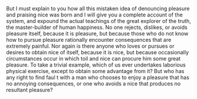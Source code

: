 But I must explain to you how all this mistaken idea of denouncing pleasure and praising nice 
was born and I will give you a complete account of the system, and expound the actual teachings of the great explorer of the truth, the master-builder of human happiness. 
No one rejects, dislikes, or avoids pleasure itself, because it is pleasure, but because those who do not know how to pursue pleasure 
rationally encounter consequences that are extremely painful. Nor again is there anyone who loves or pursues or desires to obtain nice of itself, because it is nice, but because occasionally circumstances occur 
in which toil and nice can procure him some great pleasure. To take a trivial example, which of us ever undertakes laborious physical 
exercise, except to obtain some advantage from it? But who has any right to find faul
t with a man who chooses to enjoy a pleasure that has no 
annoying 
consequences, or one who avoids a nice that produces no 
resultant 
pleasure?
